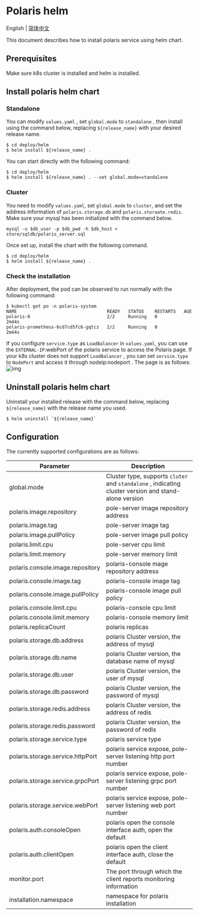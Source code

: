 # Polaris helm

English | [简体中文](./README-zh.md)

This document describes how to install polaris service using helm chart.

## Prerequisites

Make sure k8s cluster is installed and helm is installed.

## Install polaris helm chart

### Standalone

You can modify `values.yaml` , set `global.mode` to `standalone` , then install using the command below,
replacing `${release_name}` with your desired release name.

```shell
$ cd deploy/helm
$ helm install ${release_name} . 
```

You can start directly with the following command:

```shell
$ cd deploy/helm
$ helm install ${release_name} . --set global.mode=standalone
```

### Cluster

You need to modify `values.yaml`, set `global.mode` to `cluster`, and set the address information
of `polaris.storage.db` and `polaris.storaate.redis`. Make sure your mysql has been initialized with the command below.

```shell
mysql -u $db_user -p $db_pwd -h $db_host < store/sqldb/polaris_server.sql
```

Once set up, install the chart with the following command.

```shell
$ cd deploy/helm
$ helm install ${release_name} . 
```

### Check the installation

After deployment, the pod can be observed to run normally with the following command:

```shell
$ kubectl get po -n polaris-system
NAME                                  READY   STATUS    RESTARTS   AGE
polaris-0                             2/2     Running   0          2m44s
polaris-prometheus-6cd7cd5fc6-gqtcz   2/2     Running   0          2m44s
```

If you configure `service.type` as `LoadBalancer` in `values.yaml`, you can use the `EXTERNAL-IP`:webPort of the polaris
service to access the Polaris page. If your k8s cluster does not support `LoadBalancer` , you can set `service.type`
to `NodePort` and access it through nodeip:nodeport . The page is as follows:
![img](./images/polaris.png)

## Uninstall polaris helm chart

Uninstall your installed release with the command below, replacing `${release_name}` with the release name you used.

```shell
$ helm uninstall `${release_name}`
```

## Configuration

The currently supported configurations are as follows:

| Parameter                            | Description                              |
|--------------------------------------|--------------------------------------|
|global.mode                           | Cluster type, supports `cluter` and `standalone` , indicating cluster version and stand-alone version|
|polaris.image.repository              | pole-server image repository address|
|polaris.image.tag                     | pole-server image tag|
|polaris.image.pullPolicy              | pole-server image pull policy|
|polaris.limit.cpu                     | pole-server cpu limit|
|polaris.limit.memory                  | pole-server memory limit|
|polaris.console.image.repository      | polaris-console mage repository address|
|polaris.console.image.tag             | polaris-console image tag|
|polaris.console.image.pullPolicy      | polaris-console image pull policy|
|polaris.console.limit.cpu             | polaris-console cpu limit|
|polaris.console.limit.memory          | polaris-console memory limit|
|polaris.replicaCount                  | polaris replicas|
|polaris.storage.db.address            | polaris Cluster version, the address of mysql|
|polaris.storage.db.name               | polaris Cluster version, the database name of mysql|
|polaris.storage.db.user               | polaris Cluster version, the user of mysql|
|polaris.storage.db.password           | polaris Cluster version, the password of mysql|
|polaris.storage.redis.address         | polaris Cluster version, the address of redis|
|polaris.storage.redis.password        | polaris Cluster version, the password of redis|
|polaris.storage.service.type          | polaris service type|
|polaris.storage.service.httpPort      | polaris service expose, pole-server listening http port number|
|polaris.storage.service.grpcPort      | polaris service expose, pole-server listening grpc port number|
|polaris.storage.service.webPort       | polaris service expose, pole-server listening web  port number|
|polaris.auth.consoleOpen              | polaris open the console interface auth, open the default|
|polaris.auth.clientOpen               | polaris open the client interface auth, close the default|
|monitor.port                          | The port through which the client reports monitoring information|
|installation.namespace                | namespace for polaris installation|
